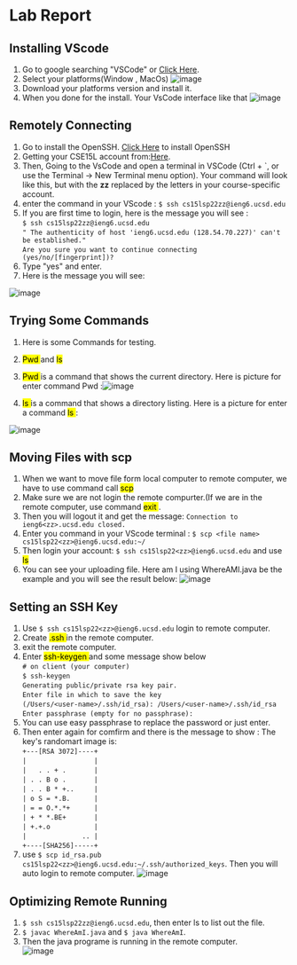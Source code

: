 # Lab Report

## Installing VScode
  1. Go to google searching "VSCode" or [Click Here](https://code.visualstudio.com/).
  2. Select your platforms(Window , MacOs)
  ![image](https://user-images.githubusercontent.com/103209100/162337138-daccb456-a0b8-4fee-9f4e-355e48a21239.png)
  3. Download your platforms version and install it.
  4. When you done for the install. Your VsCode interface like that
  ![image](https://user-images.githubusercontent.com/103209100/162337349-4fd9422e-30b4-4856-b9dc-6ee493b3f346.png)
## Remotely Connecting
1. Go to install the OpenSSH. [Click Here](https://docs.microsoft.com/en-us/windows-server/administration/openssh/openssh_install_firstuse) to install OpenSSH
2. Getting your CSE15L account from:[Here](https://sdacs.ucsd.edu/~icc/index.php).
3. Then, Going to the VsCode and  open a terminal in VSCode (Ctrl + `, or use the Terminal → New
Terminal menu option). Your command will look like this, but with the **zz** replaced by the
letters in your course-specific account.
4. enter the command in your VScode : `$ ssh cs15lsp22zz@ieng6.ucsd.edu`
5. If you are first time to login, here is the message you will see :
   <br />`$ ssh cs15lsp22zz@ieng6.ucsd.edu`
<br /> `" The authenticity of host 'ieng6.ucsd.edu (128.54.70.227)' can't be established."`
<br /> `Are you sure you want to continue connecting (yes/no/[fingerprint])?`
6. Type "yes" and enter.
7. Here is the message you will see:

![image](https://user-images.githubusercontent.com/103209100/162338896-a98c3454-ad03-4f1c-a6e5-04dd922807f5.png)

## Trying Some Commands
1. Here is some Commands for testing.
2.  <mark>Pwd </mark>  and  <mark>ls </mark>
3.  <mark>Pwd </mark> is a command that shows the current directory.
  Here is picture for enter command Pwd :![image](https://user-images.githubusercontent.com/103209100/162340622-b97f840c-7b98-4a67-a6e4-9d337ef958b9.png)
 
4.  <mark>ls </mark> is a command that shows a directory listing.
  Here is a picture for enter a command  <mark>ls </mark>:
  
 ![image](https://user-images.githubusercontent.com/103209100/162340573-e9c208fb-69f4-4e8c-91a1-6a43a4233eee.png)


## Moving Files with scp
1. When we want to move file form local computer to remote computer, we have to use command call  <mark>scp </mark>
2. Make sure we are not login the remote compurter.(If we are in the remote computer, use command  <mark>exit </mark>. 
3. Then you will logout it and get the message: `Connection to ieng6<zz>.ucsd.edu closed.`
4. Enter you command in your VScode terminal : `$ scp <file name> cs15lsp22<zz>@ieng6.ucsd.edu:~/`
5. Then login your account: `$ ssh cs15lsp22<zz>@ieng6.ucsd.edu` and use  <mark>ls </mark> 
6. You can see your uploading file.
   Here am I using WhereAMI.java be the example and you will see the result below:
  ![image](https://user-images.githubusercontent.com/103209100/162341494-100ce076-1d66-4971-b3f3-5d9cad45e8d4.png)

## Setting an SSH Key
1. Use `$ ssh cs15lsp22<zz>@ieng6.ucsd.edu` login to remote computer.
2. Create  <mark>.ssh </mark> in the remote computer.
3. exit the remote computer.
4. Enter  <mark>ssh-keygen </mark> and some message show below
<br /> ` # on client (your computer) `
<br /> ` $ ssh-keygen `
<br /> ` Generating public/private rsa key pair. `
<br /> ` Enter file in which to save the key `
<br /> ` (/Users/<user-name>/.ssh/id_rsa): /Users/<user-name>/.ssh/id_rsa `
 <br />` Enter passphrase (empty for no passphrase): `
5. You can use easy passphrase to replace the password or just enter.
6. Then enter again for comfirm and there is the message to show : The key's randomart image is:
<br />`+---[RSA 3072]----+`
<br />`|                 |`
<br />`|   . . + .       |`
<br />`| . . B o .       |`
<br />`| . . B * +..     |`
<br />`| o S = *.B.      |`
<br />`| = = O.*.*+      |`
<br />`| + * *.BE+       |`
<br />`| +.+.o           |`
<br />`|              .. |`
<br />`+----[SHA256]-----+`
7. use `$ scp id_rsa.pub cs15lsp22<zz>@ieng6.ucsd.edu:~/.ssh/authorized_keys`. Then you will auto login to remote computer.
  ![image](https://user-images.githubusercontent.com/103209100/162490937-008cd781-b3e7-40f5-b2ef-4cfbdb4c9652.png)
  
## Optimizing Remote Running
1. `$ ssh cs15lsp22zz@ieng6.ucsd.edu`, then enter ls to list out the file.
2. `$ javac WhereAmI.java` and `$ java WhereAmI`.
3. Then the java programe is running in the remote computer.
  <br /> ![image](https://user-images.githubusercontent.com/103209100/162491877-7b2b0d5a-f90f-4ff3-962a-f12c0c5a776a.png)


